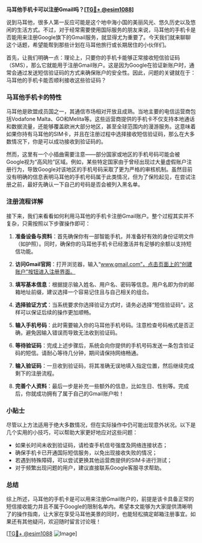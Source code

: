**马耳他手机卡可以注册Gmail吗？[[TG💪+ @esim1088](https://t.me/s/esim1088)]**

说到马耳他，很多人第一反应可能是这个地中海小国的美丽风光、悠久历史以及悠闲的生活方式。不过，对于经常需要使用国际服务的朋友来说，马耳他的手机卡是否能用来注册Google旗下的Gmail服务，就显得尤为重要了。今天我们就来聊聊这个话题，希望能帮到那些计划在马耳他旅行或长期居住的小伙伴们。

首先，让我们明确一点：理论上，只要你的手机卡能够正常接收短信验证码（SMS），那么它就能用于注册Gmail账户。这是因为Google在验证新账户时，通常会通过发送短信验证码的方式来确保账户的安全性。因此，问题的关键就在于：马耳他的手机卡能否顺利接收这些验证码？

### 马耳他手机卡的特性

马耳他是欧盟成员国之一，其通信市场相对开放且成熟。当地主要的电信运营商包括Vodafone Malta、GO和Melita等。这些运营商提供的手机卡不仅支持本地通话和数据流量，还能够覆盖欧洲大部分地区，甚至全球范围内的漫游服务。这意味着如果你持有马耳他的SIM卡，并且在注册过程中选择接收短信验证码，那么在大多数情况下，你是可以成功接收到验证码的。

然而，这里有一个小插曲需要注意——部分国家或地区的手机号码可能会被Google视为“高风险”区域。例如，某些特定国家由于曾经出现过大量虚假账户注册行为，导致Google对该地区的手机号码采取了更为严格的审核机制。虽然目前没有明确的信息表明马耳他的手机号码属于此类情况，但为了保险起见，在尝试注册之前，最好先确认一下自己的号码是否会被列入黑名单。

### 注册流程详解

接下来，我们来看看如何利用马耳他的手机卡注册Gmail账户。整个过程其实并不复杂，只需按照以下步骤操作即可：

1. **准备设备与资料**：首先确保你有一部智能手机，并准备好有效的身份证明文件（如护照）。同时，确保你的马耳他手机卡已经激活并有足够的余额以支持短信功能。
   
2. **访问Gmail官网**：打开浏览器，输入“www.gmail.com”，点击页面上的“创建账户”按钮进入注册界面。

3. **填写基本信息**：根据提示输入姓名、用户名、密码等信息。用户名即为你的邮箱地址前缀，建议选择一个容易记住且与自己相关的组合。

4. **选择验证方式**：当系统要求你选择验证方式时，请务必选择“短信验证码”。这样可以保证后续的操作更加顺畅。

5. **输入手机号码**：此时需要输入你的马耳他手机号码。注意检查号码格式是否正确，避免因输入错误而导致无法收到验证码。

6. **等待验证码**：完成上述步骤后，系统会向你提供的手机号码发送一条包含验证码的短信。请耐心等待几分钟，期间请保持网络畅通。

7. **输入验证码**：一旦收到验证码，将其准确无误地填入指定位置，然后继续完成剩下的注册流程。

8. **完善个人资料**：最后一步是补充一些额外的信息，比如生日、性别等。完成后，你就成功拥有了属于自己的Gmail账户啦！

### 小贴士

尽管以上方法适用于绝大多数情况，但在实际操作中仍可能出现意外状况。以下是几个实用的小技巧，可以帮助大家更好地应对这些问题：

- 如果长时间未收到验证码，请检查手机信号强度及网络连接状态；
- 确保手机卡已开通国际短信服务，以免出现接收失败的情况；
- 若遇到特殊障碍，可以尝试更换其他运营商提供的SIM卡进行测试；
- 对于频繁出现问题的用户，建议直接联系Google客服寻求帮助。

### 总结

综上所述，马耳他的手机卡是可以用来注册Gmail账户的，前提是该卡具备正常的短信接收能力并且不属于Google的限制名单内。希望本文能够为大家提供清晰明了的操作指南，让大家在享受马耳他美景的同时，也能轻松搞定邮箱注册事宜。如果还有其他疑问，欢迎随时留言讨论哦！

[[TG💪+ @esim1088](https://t.me/s/esim1088) ![Image](https://i.postimg.cc/4NQfJmqS/Snipaste-2025-05-13-00-14-12.png)]